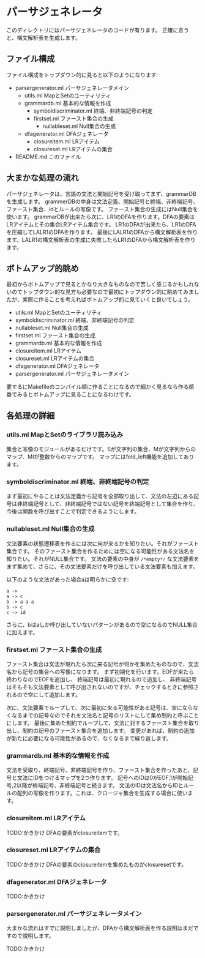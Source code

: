 # パーサジェネレータ

このディレクトリにはパーサジェネレータのコードが有ります。
正確に言うと、構文解析表を生成します。

## ファイル構成

ファイル構成をトップダウン的に見ると以下のようになります:

- parsergenerator.ml パーサジェネレータメイン
    - utils.ml MapとSetのユーティリティ
    - grammardb.ml 基本的な情報を作成
        - symboldiscriminator.ml 終端、非終端記号の判定
        - firstset.ml ファースト集合の生成
            - nullableset.ml Null集合の生成
    - dfagenerator.ml DFAジェネレータ
        - closureitem.ml LRアイテム
        - closureset.ml LRアイテムの集合
- README.md このファイル


## 大まかな処理の流れ

パーサジェネレータは、言語の文法と開始記号を受け取ってまず、grammarDBを生成します。
grammerDBの中身は文法定義、開始記号と終端、非終端記号、ファースト集合、idとルールの写像です。
ファースト集合の生成にはNull集合を使います。
grammarDBが出来たら次に、LR1のDFAを作ります。DFAの要素はLRアイテムとその集合LRアイテム集合です。
LR1のDFAが出来たら、LR1のDFAを圧縮してLALR1のDFAを作ります。
最後にLALR1のDFAから構文解析表を作ります。LALR1の構文解析表の生成に失敗したらLR1のDFAから構文解析表を作ります。

## ボトムアップ的眺め

最初からボトムアップで見るとかなり大きなものなので苦しく感じるかもしれないのでトップダウン的な見方も必要なので最初にトップダウン的に眺めてみましたが、実際に作ることを考えればボトムアップ的に見ていくと良いでしょう。

- utils.ml MapとSetのユーティリティ
- symboldiscriminator.ml 終端、非終端記号の判定
- nullableset.ml Null集合の生成
- firstset.ml ファースト集合の生成
- grammardb.ml 基本的な情報を作成
- closureitem.ml LRアイテム
- closureset.ml LRアイテムの集合
- dfagenerator.ml DFAジェネレータ
- parsergenerator.ml パーサジェネレータメイン

要するにMakefileのコンパイル順に作ることになるので細かく見るなら作る順番でみるとボトムアップに見ることになるわけです。

## 各処理の詳細

### utils.ml MapとSetのライブラリ読み込み

集合と写像のモジュールがあるだけです。Sが文字列の集合、Mが文字列からのマップ、MIが整数からのマップです。
マップにはfold_left機能を追加してあります。

### symboldiscriminator.ml 終端、非終端記号の判定

まず最初にやることは文法定義から記号を全部取り出して、文法の左辺にある記号は非終端記号として、非終端記号ではない記号を終端記号として集合を作り、今後は関数を呼び出すことで判定できるようにします。

### nullableset.ml Null集合の生成

文法要素の状態遷移表を作るには次に何が来るかを知りたい。それがファースト集合です。
そのファースト集合を作るためには空になる可能性がある文法名を知りたい。それがNULL集合です。
文法の要素の中身が `/*empty*/` な文法要素をまず集めて、さらに、その文法要素だけを呼び出している文法要素も加えます。

以下のような文法があった場合aは明らかに空です:

```
a ->
a -> c
b -> a a a
b -> c
c -> id
```

さらに、bはaしか呼び出していないパターンがあるので空になるのでNULL集合に加えます。

### firstset.ml ファースト集合の生成

ファースト集合は文法が現れたら次に来る記号が何かを集めたものなので、文法名から記号の集合への写像になります。
まず初期化を行います。EOFが来たら終わりなのでEOFを追加し、
終端記号は最初に現れるので追加し、
非終端記号はそもそも文法要素として呼び出されないのですが、チェックするときに参照されるので空にして追加します。

次に、文法要素でループして、次に最初に来る可能性がある記号は、空にならなくなるまでの記号なのでそれを文法名と記号のリストにして集め制約と呼ぶことにします。
最後に集めた制約でループして、文法に対するファースト集合を取り出し、制約の記号のファースト集合を追加します。
変更があれば、制約の追加が新たに必要になる可能性があるので、なくなるまで繰り返します。

### grammardb.ml 基本的な情報を作成

文法を受取り、終端記号、非終端記号を作り、ファースト集合を作ったあと、記号と文法にIDをつけるマップを2つ作ります。
記号へのIDは0がEOF,1が開始記号,2以降が終端記号、非終端記号と続きます。
文法のIDは文法名からIDとルールの配列の写像を作ります。これは、クロージャ集合を生成する場合に使います。

### closureitem.ml LRアイテム

TODO:かきかけ
DFAの要素がclosureitemです。

### closureset.ml LRアイテムの集合

TODO:かきかけ
DFAの要素のclosureitemを集めたものがclosuresetです。

### dfagenerator.ml DFAジェネレータ

TODO:かきかけ

### parsergenerator.ml パーサジェネレータメイン

大まかな流れはすでに説明しましたが、DFAから構文解析表を作る説明はまだですので説明します。

TODO:かきかけ
